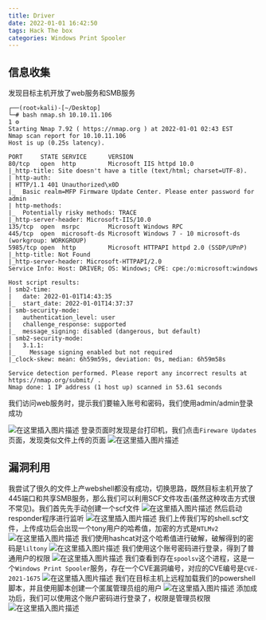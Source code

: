 ```yaml
---
title: Driver
date: 2022-01-01 16:42:50
tags: Hack The box
categories: Windows Print Spooler
---
```


## 信息收集
发现目标主机开放了web服务和SMB服务

```
┌──(root💀kali)-[~/Desktop]
└─# bash nmap.sh 10.10.11.106                                                                                                                 1 ⚙
Starting Nmap 7.92 ( https://nmap.org ) at 2022-01-01 02:43 EST
Nmap scan report for 10.10.11.106
Host is up (0.25s latency).

PORT     STATE SERVICE      VERSION
80/tcp   open  http         Microsoft IIS httpd 10.0
|_http-title: Site doesn't have a title (text/html; charset=UTF-8).
| http-auth: 
| HTTP/1.1 401 Unauthorized\x0D
|_  Basic realm=MFP Firmware Update Center. Please enter password for admin
| http-methods: 
|_  Potentially risky methods: TRACE
|_http-server-header: Microsoft-IIS/10.0
135/tcp  open  msrpc        Microsoft Windows RPC
445/tcp  open  microsoft-ds Microsoft Windows 7 - 10 microsoft-ds (workgroup: WORKGROUP)
5985/tcp open  http         Microsoft HTTPAPI httpd 2.0 (SSDP/UPnP)
|_http-title: Not Found
|_http-server-header: Microsoft-HTTPAPI/2.0
Service Info: Host: DRIVER; OS: Windows; CPE: cpe:/o:microsoft:windows

Host script results:
| smb2-time: 
|   date: 2022-01-01T14:43:35
|_  start_date: 2022-01-01T14:37:37
| smb-security-mode: 
|   authentication_level: user
|   challenge_response: supported
|_  message_signing: disabled (dangerous, but default)
| smb2-security-mode: 
|   3.1.1: 
|_    Message signing enabled but not required
|_clock-skew: mean: 6h59m59s, deviation: 0s, median: 6h59m58s

Service detection performed. Please report any incorrect results at https://nmap.org/submit/ .
Nmap done: 1 IP address (1 host up) scanned in 53.61 seconds
```
我们访问web服务时，提示我们要输入账号和密码，我们使用admin/admin登录成功

<!--more-->

![在这里插入图片描述](https://img-blog.csdnimg.cn/c4d2b8fafacf4a7e83de610beea75a59.png?x-oss-process=image/watermark,type_d3F5LXplbmhlaQ,shadow_50,text_Q1NETiBA5bmz5Yeh55qE5a2m6ICF,size_20,color_FFFFFF,t_70,g_se,x_16)
登录页面时发现是台打印机，我们点击`Fireware Updates`页面，发现类似文件上传的页面
![在这里插入图片描述](https://img-blog.csdnimg.cn/2e214c05a4a54abcba4a54c4b911d11f.png?x-oss-process=image/watermark,type_d3F5LXplbmhlaQ,shadow_50,text_Q1NETiBA5bmz5Yeh55qE5a2m6ICF,size_20,color_FFFFFF,t_70,g_se,x_16)

## 漏洞利用
<!--more-->

我尝试了很久的文件上产webshell都没有成功，切换思路，既然目标主机开放了445端口和共享SMB服务，那么我们可以利用SCF文件攻击(虽然这种攻击方式很不常见)。我们首先先手动创建一个scf文件
![在这里插入图片描述](https://img-blog.csdnimg.cn/5d503addbbcf4fd683f0a1c02274294e.png)
然后启动responder程序进行监听
![在这里插入图片描述](https://img-blog.csdnimg.cn/c906af81139e4e569a4ca96169bb3d3f.png?x-oss-process=image/watermark,type_d3F5LXplbmhlaQ,shadow_50,text_Q1NETiBA5bmz5Yeh55qE5a2m6ICF,size_20,color_FFFFFF,t_70,g_se,x_16)
我们上传我们写的shell.scf文件，上传成功后会出现一个tony用户的哈希值，加密的方式是`NTLMv2`
![在这里插入图片描述](https://img-blog.csdnimg.cn/4b75787e99934dc8986ba6a5d124e686.png?x-oss-process=image/watermark,type_d3F5LXplbmhlaQ,shadow_50,text_Q1NETiBA5bmz5Yeh55qE5a2m6ICF,size_20,color_FFFFFF,t_70,g_se,x_16)
我们使用hashcat对这个哈希值进行破解，破解得到的密码是`liltony`
![在这里插入图片描述](https://img-blog.csdnimg.cn/b4ae03ebc9e441cb81c41063bde7d8f7.png)
我们使用这个账号密码进行登录，得到了普通用户的权限
![在这里插入图片描述](https://img-blog.csdnimg.cn/ac151987bd374eeb9178da89785bfe70.png?x-oss-process=image/watermark,type_d3F5LXplbmhlaQ,shadow_50,text_Q1NETiBA5bmz5Yeh55qE5a2m6ICF,size_20,color_FFFFFF,t_70,g_se,x_16)
我们查看到存在`spoolsv`这个进程，这是一个`Windows Print Spooler`服务，存在一个CVE漏洞编号，对应的CVE编号是`CVE-2021-1675`
![在这里插入图片描述](https://img-blog.csdnimg.cn/235805f980cf43c68a8fc68310f5bcf3.png?x-oss-process=image/watermark,type_d3F5LXplbmhlaQ,shadow_50,text_Q1NETiBA5bmz5Yeh55qE5a2m6ICF,size_20,color_FFFFFF,t_70,g_se,x_16)
我们在目标主机上远程加载我们的powershell脚本，并且使用脚本创建一个匿属管理员组的用户
![在这里插入图片描述](https://img-blog.csdnimg.cn/1b8333a9b0734baabe95425606940b95.png)
添加成功后，我们可以使用这个账户密码进行登录了，权限是管理员权限
![在这里插入图片描述](https://img-blog.csdnimg.cn/a778b21f88954011b0a534250f909205.png?x-oss-process=image/watermark,type_d3F5LXplbmhlaQ,shadow_50,text_Q1NETiBA5bmz5Yeh55qE5a2m6ICF,size_20,color_FFFFFF,t_70,g_se,x_16)
